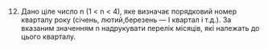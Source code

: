 12. Дано ціле число n (1 < n < 4), яке визначає порядковий номер кварталу року (січень, лютий,березень — І квартал і т.д.). За вказаним значенням n надрукувати перелік місяців,
які належать до цього кварталу.
